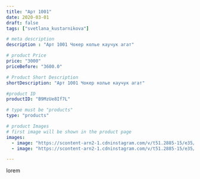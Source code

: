 ```yaml
---
title: "Арт 1001"
date: 2020-03-01
draft: false
tags: ["svetlana_kustarnikova"]

# meta description
description : "Арт 1001 Чокер колье каучук агат"

# product Price
price: "3000"
priceBefore: "3600.0"

# Product Short Description
shortDescription: "Арт 1001 Чокер колье каучук агат"

#product ID
productID: "B9MzUe8If7L"

# type must be "products"
type: "products"

# product Images
# first image will be shown in the product page
images:
  - image: "https://scontent-arn2-1.cdninstagram.com/v/t51.2885-15/e35/88197185_2852121924886861_6481233463053554359_n.jpg?se=7&tp=1&_nc_ht=scontent-arn2-1.cdninstagram.com&_nc_cat=101&_nc_ohc=KLDdBXD8yN4AX9R35Bu&oh=f3dc66a0fd66a7e7fa2fba82fb332a85&oe=606C522F&ig_cache_key=MjI1NTQwMzIxNDc2MTQzMDE3OA%3D%3D.2"
  - image: "https://scontent-arn2-1.cdninstagram.com/v/t51.2885-15/e35/87723026_214263626389575_6581875543461223199_n.jpg?se=7&tp=1&_nc_ht=scontent-arn2-1.cdninstagram.com&_nc_cat=103&_nc_ohc=d-Nq4jeQ62kAX-nb9v7&oh=d816dfe664e2d9d89ee86aa83474b4ac&oe=606A5568&ig_cache_key=MjI1NTQwMzIxNDc3ODMzNTQyNw%3D%3D.2"

---
```

lorem
